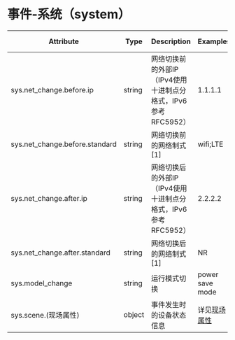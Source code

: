 
# 事件-系统（system）

| Attribute | Type | Description | Examples | Requirement Level |
| -- | -- | -- | -- | -- |
| sys.net_change.before.ip | string | 网络切换前的外部IP（IPv4使用十进制点分格式，IPv6参考RFC5952） | 1.1.1.1 | Conditionally Required |
| sys.net_change.before.standard | string | 网络切换前的网络制式 [1] | wifi;LTE | Required |
| sys.net_change.after.ip | string | 网络切换后的外部IP（IPv4使用十进制点分格式，IPv6参考RFC5952） | 2.2.2.2 | Conditionally Required |
| sys.net_change.after.standard | string | 网络切换后的网络制式 [1] | NR | Required |
| sys.model_change | string | 运行模式切换 | power save mode | Required |
| sys.scene.(现场属性) | object | 事件发生时的设备状态信息 | 详见[现场属性](./event_scene.md) | Required |
